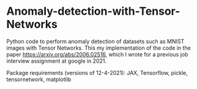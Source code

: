 # Anomaly-detection-with-Tensor-Networks
Python code to perform anomaly detection of datasets such as MNIST images with Tensor Networks. 
This my implementation of the code in the paper https://arxiv.org/abs/2006.02516, 
which I wrote for a previous job interview assignment at google in 2021. 

Package requirements (versions of 12-4-2021):
JAX,
Tensorflow,
pickle,
tensornetwork,
matplotlib

